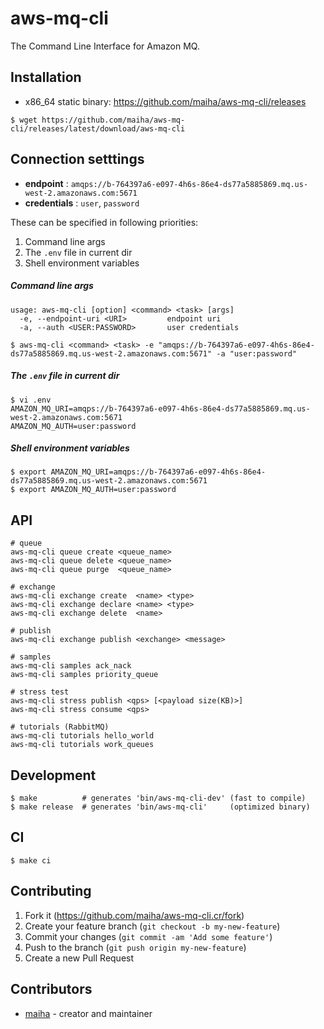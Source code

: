 # aws-mq-cli

The Command Line Interface for Amazon MQ.


## Installation
* x86_64 static binary: https://github.com/maiha/aws-mq-cli/releases

```console
$ wget https://github.com/maiha/aws-mq-cli/releases/latest/download/aws-mq-cli
```

## Connection setttings

* **endpoint** : `amqps://b-764397a6-e097-4h6s-86e4-ds77a5885869.mq.us-west-2.amazonaws.com:5671`
* **credentials** : `user`, `password`

These can be specified in following priorities:

1. Command line args
2. The `.env` file in current dir
3. Shell environment variables

##### Command line args

```console
usage: aws-mq-cli [option] <command> <task> [args]
  -e, --endpoint-uri <URI>         endpoint uri
  -a, --auth <USER:PASSWORD>       user credentials

$ aws-mq-cli <command> <task> -e "amqps://b-764397a6-e097-4h6s-86e4-ds77a5885869.mq.us-west-2.amazonaws.com:5671" -a "user:password"
```

##### The `.env` file in current dir

```console
$ vi .env
AMAZON_MQ_URI=amqps://b-764397a6-e097-4h6s-86e4-ds77a5885869.mq.us-west-2.amazonaws.com:5671
AMAZON_MQ_AUTH=user:password
```

##### Shell environment variables

```console
$ export AMAZON_MQ_URI=amqps://b-764397a6-e097-4h6s-86e4-ds77a5885869.mq.us-west-2.amazonaws.com:5671
$ export AMAZON_MQ_AUTH=user:password
```

## API

```console
# queue
aws-mq-cli queue create <queue_name>
aws-mq-cli queue delete <queue_name>
aws-mq-cli queue purge  <queue_name>

# exchange
aws-mq-cli exchange create  <name> <type>
aws-mq-cli exchange declare <name> <type>
aws-mq-cli exchange delete  <name>

# publish
aws-mq-cli exchange publish <exchange> <message>

# samples
aws-mq-cli samples ack_nack
aws-mq-cli samples priority_queue

# stress test
aws-mq-cli stress publish <qps> [<payload size(KB)>]
aws-mq-cli stress consume <qps>

# tutorials (RabbitMQ)
aws-mq-cli tutorials hello_world
aws-mq-cli tutorials work_queues
```

## Development

```console
$ make          # generates 'bin/aws-mq-cli-dev' (fast to compile)
$ make release  # generates 'bin/aws-mq-cli'     (optimized binary)
```

## CI

```console
$ make ci
```

## Contributing

1. Fork it (<https://github.com/maiha/aws-mq-cli.cr/fork>)
2. Create your feature branch (`git checkout -b my-new-feature`)
3. Commit your changes (`git commit -am 'Add some feature'`)
4. Push to the branch (`git push origin my-new-feature`)
5. Create a new Pull Request

## Contributors

- [maiha](https://github.com/maiha) - creator and maintainer


